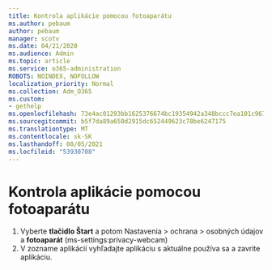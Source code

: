 ```yaml
---
title: Kontrola aplikácie pomocou fotoaparátu
ms.author: pebaum
author: pebaum
manager: scotv
ms.date: 04/21/2020
ms.audience: Admin
ms.topic: article
ms.service: o365-administration
ROBOTS: NOINDEX, NOFOLLOW
localization_priority: Normal
ms.collection: Adm_O365
ms.custom:
- gethelp
ms.openlocfilehash: 73e4ac01293bb1625376674bc19354942a348bccc7ea101c9676cf468d0df6f1
ms.sourcegitcommit: b5f7da89a650d2915dc652449623c78be6247175
ms.translationtype: MT
ms.contentlocale: sk-SK
ms.lasthandoff: 08/05/2021
ms.locfileid: "53930708"
---
```

# <a name="check-for-app-using-camera"></a>Kontrola aplikácie pomocou fotoaparátu

1. Vyberte **tlačidlo Štart** a potom Nastavenia > ochrana > osobných údajov a **fotoaparát** (ms-settings:privacy-webcam)
2. V zozname aplikácií vyhľadajte aplikáciu s aktuálne používa sa a zavrite aplikáciu.
